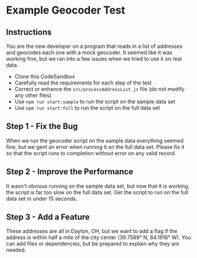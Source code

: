 # Example Geocoder Test

## Instructions

You are the new developer on a program that reads in a list of addresses and geocodes each one with a mock geocoder. It seemed like it was working fine, but we ran into a few issues when we tried to use it on real data.

- Clone this CodeSandbox
- Carefully read the requirements for each step of the test
- Correct or enhance the `src/processAddressList.js` file (do not modify any other files)
- Use `npm run start:sample` to run the script on the sample data set
- Use `npm run start:full` to run the script on the full data set

## Step 1 - Fix the Bug

When we run the geocoder script on the sample data everything seemed fine, but we gent an error when running it on the full data set. Please fix it so that the script runs to completion without error on any valid record.

## Step 2 - Improve the Performance

It wasn't obvious running on the sample data set, but now that it is working, the script is far too slow on the full data set. Get the script to run on the full data set in under 15 seconds.

## Step 3 - Add a Feature

These addresses are all in Dayton, OH, but we want to add a flag if the address is within half a mile of the city center (39.7589° N, 84.1916° W). You can add files or dependencies, but be prepared to explain why they are needed.
